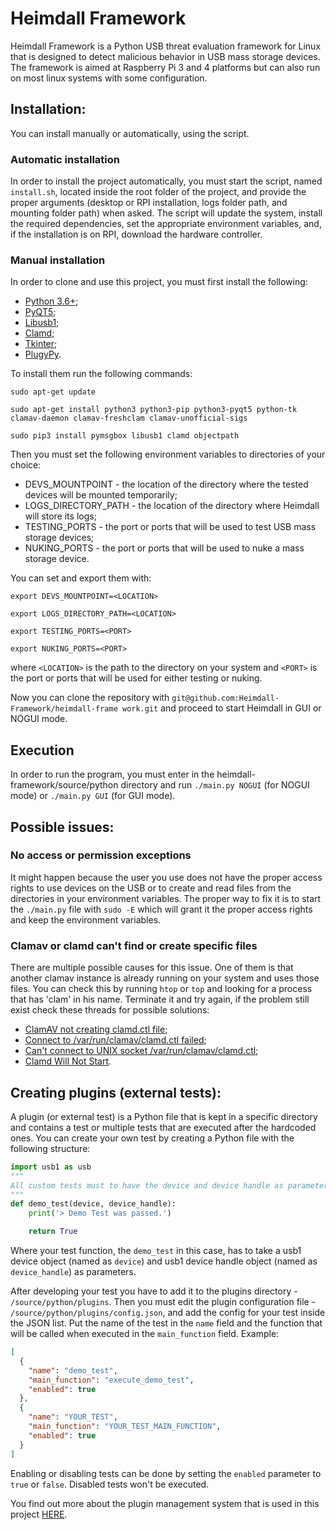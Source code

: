 # Heimdall Framework

Heimdall Framework is a Python USB threat evaluation framework for Linux that is designed to detect malicious behavior in USB mass storage devices.
The framework is aimed at Raspberry Pi 3 and 4 platforms but can also run on most linux systems with some configuration.

## Installation:

You can install manually or automatically, using the script.

### Automatic installation

In order to install the project automatically, you must start the script, named `install.sh`, located inside the root folder of the project, and provide the proper arguments (desktop or RPI installation, logs folder path, and mounting folder path)
when asked. The script will update the system, install the required dependencies, set the appropriate environment variables, and, if the installation is on RPI, download the hardware controller.

### Manual installation

In order to clone and use this project, you must first install the following:

- [Python 3.6+](https://www.python.org/download/releases/3.0/);
- [PyQT5](https://pypi.org/project/PyQt5/);
- [Libusb1](https://pypi.org/project/libusb1/);
- [Clamd](https://pypi.org/project/clamd/);
- [Tkinter](https://docs.python.org/3/library/tkinter.html);
- [PlugyPy](https://pypi.org/project/PlugyPy/).

To install them run the following commands:

```
sudo apt-get update
```

```
sudo apt-get install python3 python3-pip python3-pyqt5 python-tk clamav-daemon clamav-freshclam clamav-unofficial-sigs
```

```
sudo pip3 install pymsgbox libusb1 clamd objectpath
```

Then you must set the following environment variables to directories of your choice:

- DEVS_MOUNTPOINT - the location of the directory where the tested devices will be mounted temporarily;
- LOGS_DIRECTORY_PATH - the location of the directory where Heimdall will store its logs;
- TESTING_PORTS - the port or ports that will be used to test USB mass storage devices;
- NUKING_PORTS - the port or ports that will be used to nuke a mass storage device.

You can set and export them with:

```
export DEVS_MOUNTPOINT=<LOCATION>
```

```
export LOGS_DIRECTORY_PATH=<LOCATION>
```

```
export TESTING_PORTS=<PORT>
```

```
export NUKING_PORTS=<PORT>
```

where `<LOCATION>` is the path to the directory on your system and `<PORT>` is the port or ports that will be used for either testing or nuking.

Now you can clone the repository with `git@github.com:Heimdall-Framework/heimdall-frame work.git` and proceed to start Heimdall in GUI or NOGUI mode.

## Execution

In order to run the program, you must enter in the heimdall-framework/source/python directory and run `./main.py NOGUI` (for NOGUI mode) or `./main.py GUI` (for GUI mode).

## Possible issues:

### No access or permission exceptions

It might happen because the user you use does not have the proper access rights to use devices on the USB or to create and read files from the directories in your environment variables.
The proper way to fix it is to start the `./main.py` file with `sudo -E` which will grant it the proper access rights and keep the environment variables.

### Clamav or clamd can't find or create specific files

There are multiple possible causes for this issue. One of them is that another clamav instance is already running on your system and uses those files. You can check this
by running `htop` or `top` and looking for a process that has 'clam' in his name. Terminate it and try again, if the problem still exist check these threads for possible solutions:

- [ClamAV not creating clamd.ctl file](https://askubuntu.com/questions/1170774/clamav-clamd-ctl-file-is-not-getting-created-on-ubuntu);
- [Connect to /var/run/clamav/clamd.ctl failed](https://www.howtoforge.com/community/threads/connect-to-var-run-clamav-clamd-ctl-failed.73251/);
- [Can't connect to UNIX socket /var/run/clamav/clamd.ctl](https://www.howtoforge.com/debian-ubuntu-clamav-clamd-cant-connect-to-unix-socket-var-run-clamav-clamd.ctl);
- [Clamd Will Not Start](https://www.howtoforge.com/community/threads/clamd-will-not-start.34559/).

## Creating plugins (external tests):

A plugin (or external test) is a Python file that is kept in a specific directory and contains a test or multiple tests that are executed after
the hardcoded ones. You can create your own test by creating a Python file with the following structure:

```python
import usb1 as usb
"""
All custom tests must to have the device and device handle as parameters.
"""
def demo_test(device, device_handle):
    print('> Demo Test was passed.')

    return True
```

Where your test function, the `demo_test` in this case, has to take a usb1 device object (named as `device`)
and usb1 device handle object (named as `device_handle`) as parameters.

After developing your test you have to add it to the plugins directory - `/source/python/plugins`. Then you must edit the plugin configuration file - `/source/python/plugins/config.json`, and add the config for your test inside the JSON list. Put the name of the test in the `name` field and the
function that will be called when executed in the `main_function` field.
Example:

```json
[
  {
    "name": "demo_test",
    "main_function": "execute_demo_test",
    "enabled": true
  },
  {
    "name": "YOUR_TEST",
    "main_function": "YOUR_TEST_MAIN_FUNCTION",
    "enabled": true
  }
]
```

Enabling or disabling tests can be done by setting the `enabled` parameter to `true` or `false`. Disabled tests won't be executed.

You find out more about the plugin management system that is used in this project [HERE](https://github.com/not-so-cool-anymore/plugypy).
